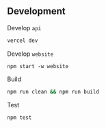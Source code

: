## Development

Develop `api`

```sh
vercel dev
```

Develop `website`

```
npm start -w website
```

Build

```sh
npm run clean && npm run build
```

Test

```sh
npm test
```
